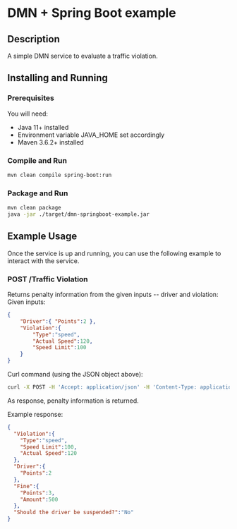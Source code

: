# DMN + Spring Boot example

## Description

A simple DMN service to evaluate a traffic violation.

## Installing and Running

### Prerequisites

You will need:
  - Java 11+ installed
  - Environment variable JAVA_HOME set accordingly
  - Maven 3.6.2+ installed

### Compile and Run

```sh
mvn clean compile spring-boot:run
```

### Package and Run

```sh
mvn clean package
java -jar ./target/dmn-springboot-example.jar
```

## Example Usage

Once the service is up and running, you can use the following example to interact with the service.

### POST /Traffic Violation

Returns penalty information from the given inputs -- driver and violation:
Given inputs:

```json
{
    "Driver":{ "Points":2 },
    "Violation":{
        "Type":"speed",
        "Actual Speed":120,
        "Speed Limit":100
    }
}
```

Curl command (using the JSON object above):

```sh
curl -X POST -H 'Accept: application/json' -H 'Content-Type: application/json' -d '{"Driver":{"Points":2},"Violation":{"Type":"speed","Actual Speed":120,"Speed Limit":100}}' http://localhost:8080/Traffic%20Violation
```

As response, penalty information is returned.

Example response:
```json
{
  "Violation":{
    "Type":"speed",
    "Speed Limit":100,
    "Actual Speed":120
  },
  "Driver":{
    "Points":2
  },
  "Fine":{
    "Points":3,
    "Amount":500
  },
  "Should the driver be suspended?":"No"
}
```

